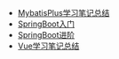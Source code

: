 * [MybatisPlus学习笔记总结](md/mybatisPlus)
* [SpringBoot入门](md/springBoot)
* [SpringBoot进阶](md/springBoot2)
* [Vue学习笔记总结](md/vue)

